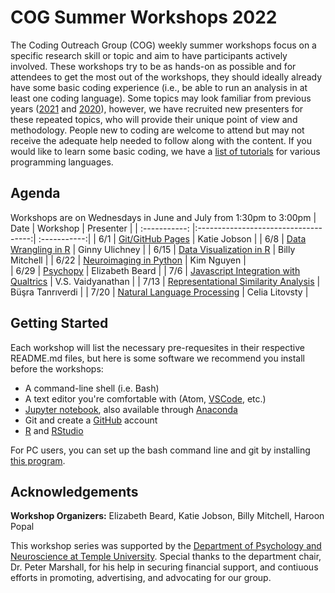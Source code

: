 # COG Summer Workshops 2022

The Coding Outreach Group (COG) weekly summer workshops focus on a specific research skill or topic and aim to have participants actively involved. These workshops try to be as hands-on as possible and for attendees to get the most out of the workshops, they should ideally already have some basic coding experience (i.e., be able to run an analysis in at least one coding language). Some topics may look familiar from previous years ([2021](https://github.com/TU-Coding-Outreach-Group/cog_summer_workshops_2021) and [2020](https://github.com/TU-Coding-Outreach-Group/cog_summer_workshops_2020)), however, we have recruited new presenters for these repeated topics, who will provide their unique point of view and methodology. People new to coding are welcome to attend but may not receive the adequate help needed to follow along with the content. If you would like to learn some basic coding, we have a [list of tutorials](https://github.com/TU-Coding-Outreach-Group/Tutorials/blob/master/index.md) for various programming languages.

## Agenda
Workshops are on Wednesdays in June and July from 1:30pm to 3:00pm
| Date        | Workshop                             | Presenter  |
| :-----------: |:------------------------------------:| :-----------:|
| 6/1    | [Git/GitHub Pages](https://github.com/TU-Coding-Outreach-Group/cog_summer_workshops_2022/tree/main/github)                       | Katie Jobson |
| 6/8    | [Data Wrangling in R](https://github.com/TU-Coding-Outreach-Group/cog_summer_workshops_2022/tree/main/data-wrangling-in-r)                             | Ginny Ulichney |
| 6/15    | [Data Visualization in R](https://github.com/TU-Coding-Outreach-Group/cog_summer_workshops_2022/tree/main/data-visualization-in-r)      | Billy Mitchell |
| 6/22    | [Neuroimaging in Python](https://github.com/TU-Coding-Outreach-Group/cog_summer_workshops_2022/tree/main/neuroimaging-in-python) | Kim Nguyen |                          
| 6/29    | [Psychopy](https://github.com/TU-Coding-Outreach-Group/cog_summer_workshops_2022/tree/main/psychopy)                               | Elizabeth Beard |
| 7/6    | [Javascript Integration with Qualtrics](https://github.com/TU-Coding-Outreach-Group/cog_summer_workshops_2022/tree/main/javascript-qualtrics)                 | V.S. Vaidyanathan |
| 7/13    | [Representational Similarity Analysis](https://github.com/TU-Coding-Outreach-Group/cog_summer_workshops_2022/tree/main/rsa)                 | Büşra Tanrıverdi |
| 7/20    | [Natural Language Processing](https://github.com/TU-Coding-Outreach-Group/cog_summer_workshops_2022/tree/main/nlp)                     | Celia Litovsty |


## Getting Started
Each workshop will list the necessary pre-requesites in their respective README.md files, but here is some software we recommend you install before the workshops:
- A command-line shell (i.e. Bash)
- A text editor you're comfortable with (Atom, [VSCode](https://code.visualstudio.com/), etc.)
- [Jupyter notebook](https://jupyter.org/install), also available through [Anaconda](https://www.anaconda.com/products/individual#Downloads)
- Git and create a [GitHub](https://github.com/) account
- [R](https://archive.linux.duke.edu/cran/) and [RStudio](https://www.rstudio.com/products/rstudio/download/#download)

For PC users, you can set up the bash command line and git by installing [this program](https://gitforwindows.org/).


## Acknowledgements

__**Workshop Organizers:**__ Elizabeth Beard, Katie Jobson, Billy Mitchell, Haroon Popal

This workshop series was supported by the [Department of Psychology and Neuroscience at Temple University](https://liberalarts.temple.edu/academics/departments-and-programs/psychology). Special thanks to the department chair, Dr. Peter Marshall, for his help in securing financial support, and contiuous efforts in promoting, advertising, and advocating for our group.
